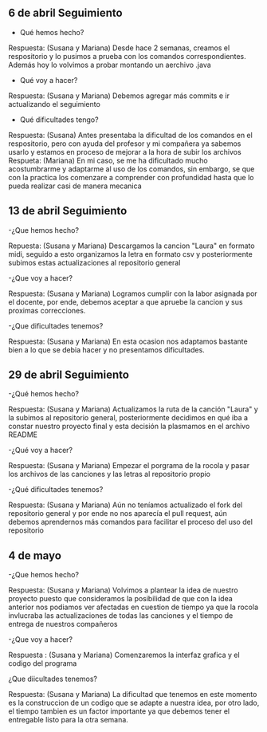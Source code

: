 ## 6 de abril Seguimiento

- Qué hemos hecho?

Respuesta: (Susana y Mariana)
Desde hace 2 semanas, creamos el respositorio y lo pusimos a prueba con los comandos correspondientes. Además hoy lo volvimos a probar montando un aerchivo .java


- Qué voy a hacer?

Respuesta: (Susana y Mariana) 
Debemos agregar más commits e ir actualizando el seguimiento 

- Qué dificultades tengo?

Respuesta: (Susana)
Antes presentaba la dificultad de los comandos en el respositorio, pero con ayuda del profesor y mi compañera ya sabemos usarlo y estamos en proceso de mejorar a la hora de subir los archivos
Respueta: (Mariana)
En mi caso, se me ha dificultado mucho acostumbrarme y adaptarme al uso de los comandos, sin embargo, se que con la practica los comenzare a comprender con profundidad hasta que lo pueda realizar casi de manera mecanica

## 13 de abril Seguimiento

-¿Que hemos hecho?

Repuesta: (Susana y Mariana) Descargamos la cancion "Laura" en formato midi, seguido a esto organizamos la letra en formato csv y posteriormente subimos estas actualizaciones al repositorio general

-¿Que voy a hacer?

Respuesta: (Susana y Mariana) Logramos cumplir con la labor asignada por el docente, por ende, debemos aceptar a que apruebe la cancion y sus proximas correcciones.

-¿Que dificultades tenemos?

Respuesta: (Susana y Mariana) En esta ocasion nos adaptamos bastante bien a lo que se debia hacer y no presentamos dificultades.

## 29 de abril Seguimiento

-¿Qué hemos hecho?

Respuesta: (Susana y Mariana) Actualizamos la ruta de la canción "Laura" y la subimos al repositorio general, posteriormente decidimos en qué iba a constar nuestro proyecto final y esta decisión la plasmamos en el archivo README

-¿Qué voy a hacer?

Respuesta: (Susana y Mariana) Empezar el porgrama de la rocola y pasar los archivos de las canciones y las letras al repositorio propio

-¿Qué dificultades tenemos?

Respuesta: (Susana y Mariana) Aún no teníamos actualizado el fork del repositorio general y por ende no nos aparecía el pull request, aún debemos aprendernos más comandos para facilitar el proceso del uso del repositorio

## 4 de mayo 

-¿Que hemos hecho?

Respuesta: (Susana y Mariana) Volvimos a plantear la idea de nuestro proyecto puesto que consideramos la posibilidad de que con la idea anterior nos podiamos ver afectadas en cuestion de tiempo ya que la rocola invlucraba las actualizaciones de todas las canciones y el tiempo de entrega de nuestros compañeros

-¿Que voy a hacer? 

Respuesta : (Susana y Mariana) Comenzaremos la interfaz grafica y el codigo del programa

¿Que diicultades tenemos? 

Respuesta: (Susana y Mariana) La dificultad que tenemos en este momento es la construccion de un codigo que se adapte a nuestra idea, por otro lado, el tiempo tambien es un factor importante ya que debemos tener el entregable listo para la otra semana.


